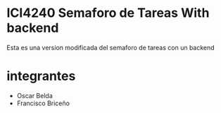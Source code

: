 # ICI4240 Semaforo de Tareas With backend
Esta es una version modificada del semaforo de tareas con un backend
# integrantes

* Oscar Belda
* Francisco Briceño
